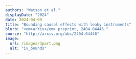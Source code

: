 ```yaml
---
authors: "Watson et al."
displayDate: "2024"
date: 2024-04-09
title: "Bounding causal effects with leaky instruments"
blurb: "<em>arXiv</em> preprint, 2404.04446."
source: "http://arxiv.org/abs/2404.04446"
image:
  url: /images/3part.png
  alt: "iv_bounds"
---
```

